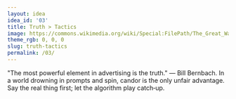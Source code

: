 ```yaml
---
layout: idea
idea_id: '03'
title: Truth > Tactics
image: https://commons.wikimedia.org/wiki/Special:FilePath/The_Great_Wave_off_Kanagawa.jpg
theme_rgb: 0, 0, 0
slug: truth-tactics
permalink: /03/
---
```


"The most powerful element in advertising is the truth." — Bill Bernbach. In a
 world drowning in prompts and spin, candor is the only unfair advantage. Say 
the real thing first; let the algorithm play catch‑up.
